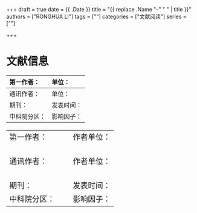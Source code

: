 +++
draft = true
date = {{ .Date }}
title = "{{ replace .Name "-" " " | title }}"
authors = ["RONGHUA LI"]
tags = [""]
categories = ["文献阅读"]
series = [""]

+++

# 文献信息

| 第一作者：   | 单位：     |
| :----------- | :--------- |
| 通讯作者：   | 单位：     |
| 期刊：       | 发表时间： |
| 中科院分区： | 影响因子： |

<table class="custom-table" style="border-collapse: collapse; font-size: 20px; margin-bottom: 30px;">
  <tr>
    <td>第一作者：</td>
    <td class="unit-cell">
        <div>作者单位：</div>
  		<div>&emsp;&emsp;&emsp;&emsp;&emsp;</div>
    </td>
  </tr>
  <tr>
    <td>通讯作者：</td>
    <td class="unit-cell">
        <div>作者单位：</div>
  		<div>&emsp;&emsp;&emsp;&emsp;&emsp;</div>
    </td>
  </tr>
  <tr>
    <td>期刊：</td>
    <td>发表时间：</td>
  </tr>
    <tr>
    <td>中科院分区：</td>
    <td>影响因子：</td>
  </tr>
</table>

<style>
  .custom-table td {
    padding: 8px;
    line-height: 1;
    border: none;
    vertical-align: top;  /* 让内容从上方开始 */
  }
  .custom-table td:nth-child(2) {
    padding-left: 40px;
  }
  .unit-cell {
    white-space: normal;    /* 允许换行 */
    word-break: break-word; /* 长词允许换行 */
  }
  .unit-cell div {
  	margin-bottom: 8px; /* 增加行间距，数值可调 */
  }
  .unit-cell div:last-child {
    margin-bottom: 0; /* 最后一行不加底部边距 */
  }
</style>

